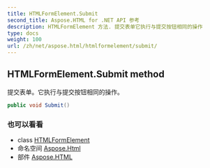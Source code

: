 ```yaml
---
title: HTMLFormElement.Submit
second_title: Aspose.HTML for .NET API 参考
description: HTMLFormElement 方法. 提交表单它执行与提交按钮相同的操作
type: docs
weight: 100
url: /zh/net/aspose.html/htmlformelement/submit/
---
```

## HTMLFormElement.Submit method

提交表单。它执行与提交按钮相同的操作。

```csharp
public void Submit()
```

### 也可以看看

* class [HTMLFormElement](../)
* 命名空间 [Aspose.Html](../../htmlformelement/)
* 部件 [Aspose.HTML](../../../)


